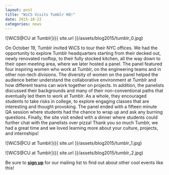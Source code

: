```yaml
---
layout: post
title: "WiCS Visits Tumblr HQ!"
date: 2015-10-22
categories: news
---
```


![WiCS@CU at Tumblr]({{ site.url }}/assets/blog2015/tumblr_0.jpg)

On October 19, Tumblr invited WiCS to tour their NYC offices. We had the opportunity to explore Tumblr headquarters starting from their decked out, newly renovated rooftop, to their fully stocked kitchen, all the way down to their open meeting area, where we later hosted a panel. The panel featured four inspiring women who work at Tumblr, on the engineering teams and in other non-tech divisions. The diversity of women on the panel helped the audience better understand the collaborative environment at Tumblr and how different teams can work together on projects. In addition, the panelists discussed their backgrounds and many of their non-conventional paths that eventually led them to work at Tumblr. As a whole, they encouraged students to take risks in college, to explore engaging classes that are interesting and thought provoking. The panel ended with a fifteen minute QA session where students had the chance to wrap up and ask any burning questions. Finally, the site visit ended with a dinner where students could further chat with the panelists over pizza! Thank you so much Tumblr, we had a great time and we loved learning more about your culture, projects, and internships!

![WiCS@CU at Tumblr]({{ site.url }}/assets/blog2015/tumblr_1.jpg)

![WiCS@CU at Tumblr]({{ site.url }}/assets/blog2015/tumblr_2.jpg)

Be sure to [**sign up**][mailinglist] for our mailing list to find out about other cool events like this!

[mailinglist]: http://columbia.us9.list-manage.com/subscribe?u=4c6a1c710f8ab9cce10272368&id=593b5faa43